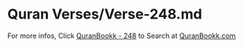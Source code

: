 # Quran Verses/Verse-248.md 

For more infos, Click [QuranBookk - 248](https://www.quranbookk.com/quran/search?q=248) to Search at [QuranBookk.com](http://quranbookk.com/)